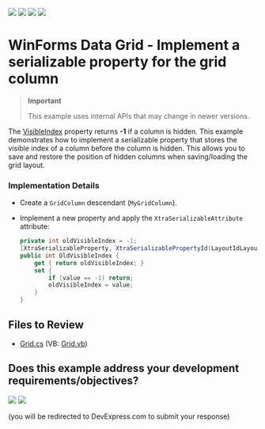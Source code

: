 <!-- default badges list -->
![](https://img.shields.io/endpoint?url=https://codecentral.devexpress.com/api/v1/VersionRange/128629983/13.1.4%2B)
[![](https://img.shields.io/badge/Open_in_DevExpress_Support_Center-FF7200?style=flat-square&logo=DevExpress&logoColor=white)](https://supportcenter.devexpress.com/ticket/details/E1951)
[![](https://img.shields.io/badge/📖_How_to_use_DevExpress_Examples-e9f6fc?style=flat-square)](https://docs.devexpress.com/GeneralInformation/403183)
[![](https://img.shields.io/badge/💬_Leave_Feedback-feecdd?style=flat-square)](#does-this-example-address-your-development-requirementsobjectives)
<!-- default badges end -->

# WinForms Data Grid - Implement a serializable property for the grid column

> **Important**
>
> This example uses internal APIs that may change in newer versions.

The [VisibleIndex](https://docs.devexpress.com/WindowsForms/DevExpress.XtraGrid.Columns.GridColumn.VisibleIndex) property returns **-1** if a column is hidden. This example demonstrates how to implement a serializable property that stores the visible index of a column before the column is hidden. This allows you to save and restore the position of hidden columns when saving/loading the grid layout.

### Implementation Details

* Create a `GridColumn` descendant (`MyGridColumn`).
* Implement a new property and apply the `XtraSerializableAttribute` attribute:
  
  ```csharp
  private int oldVisibleIndex = -1;
  [XtraSerializableProperty, XtraSerializablePropertyId(LayoutIdLayout)]
  public int OldVisibleIndex {
      get { return oldVisibleIndex; }
      set {
          if (value == -1) return;
          oldVisibleIndex = value; 
      }
  }
  ```


## Files to Review

* [Grid.cs](./CS/Q242361/Grid.cs) (VB: [Grid.vb](./VB/Q242361/Grid.vb))
<!-- feedback -->
## Does this example address your development requirements/objectives?

[<img src="https://www.devexpress.com/support/examples/i/yes-button.svg"/>](https://www.devexpress.com/support/examples/survey.xml?utm_source=github&utm_campaign=winforms-grid-implement-serializable-column-property&~~~was_helpful=yes) [<img src="https://www.devexpress.com/support/examples/i/no-button.svg"/>](https://www.devexpress.com/support/examples/survey.xml?utm_source=github&utm_campaign=winforms-grid-implement-serializable-column-property&~~~was_helpful=no)

(you will be redirected to DevExpress.com to submit your response)
<!-- feedback end -->
